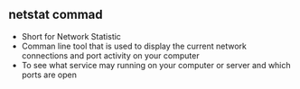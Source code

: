 ## netstat commad
- Short for Network Statistic
- Comman line tool that is used to display the current network connections and port activity on your computer
- To see what service may running on your computer or server and which ports are open